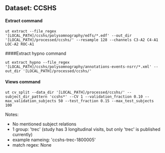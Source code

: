## Dataset: CCSHS

#### Extract command
```
ut extract --file_regex '[LOCAL_PATH]/ccshs/polysomnography/edfs/*.edf' --out_dir '[LOCAL_PATH]/processed/ccshs/' --resample 128 --channels C3-A2 C4-A1 LOC-A2 ROC-A1
```

####Extract hypno command
```
ut extract_hypno --file_regex '[LOCAL_PATH]/ccshs/polysomnography/annotations-events-nsrr/*.xml' --out_dir '[LOCAL_PATH]/processed/ccshs/'
```

#### Views command
```
ut cv_split --data_dir '[LOCAL_PATH]/processed/ccshs/' --subject_dir_pattern 'ccshs*' --CV 1 --validation_fraction 0.10 --max_validation_subjects 50 --test_fraction 0.15 --max_test_subjects 100
```

Notes: 
- No mentioned subject relations
- 1 group: 'trec' (study has 3 longitudinal visits, but only 'trec' is published currently)
- example nameing: 'ccshs-trec-1800005'
- match regex: None
